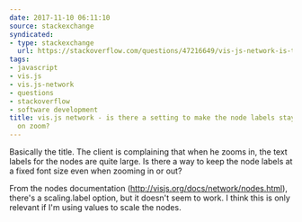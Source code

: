 ```yaml
---
date: 2017-11-10 06:11:10
source: stackexchange
syndicated:
- type: stackexchange
  url: https://stackoverflow.com/questions/47216649/vis-js-network-is-there-a-setting-to-make-the-node-labels-stay-the-same-size-o
tags:
- javascript
- vis.js
- vis.js-network
- questions
- stackoverflow
- software development
title: vis.js network - is there a setting to make the node labels stay the same size
  on zoom?
---
```


Basically the title. The client is complaining that when he zooms in, the text labels for the nodes are quite large. Is there a way to keep the node labels at a fixed font size even when zooming in or out?

From the nodes documentation (http://visjs.org/docs/network/nodes.html), there's a scaling.label option, but it doesn't seem to work. I think this is only relevant if I'm using values to scale the nodes.